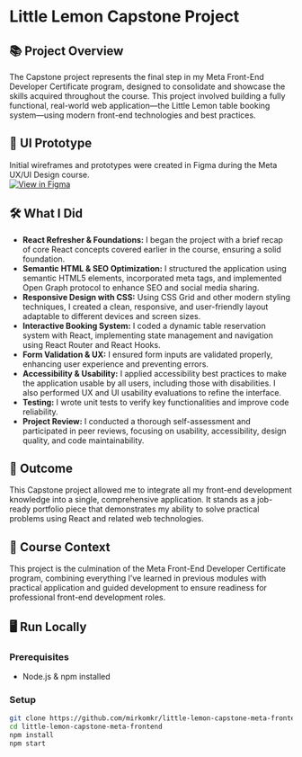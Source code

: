 # Little Lemon Capstone Project

## 📚 Project Overview

The Capstone project represents the final step in my Meta Front-End Developer Certificate program, designed to consolidate and showcase the skills acquired throughout the course. This project involved building a fully functional, real-world web application—the Little Lemon table booking system—using modern front-end technologies and best practices.

## 🎨 UI Prototype

Initial wireframes and prototypes were created in Figma during the Meta UX/UI Design course.  
[![View in Figma](https://img.shields.io/badge/View%20in%20Figma-📐-blue?logo=figma)](https://www.figma.com/design/YOmJbScwFqpC5ns8DMpfmV/Little-Lemon-Coursera-Assignment---UX-UI-Portfolio-%E2%80%93-Meta-Certificate?node-id=14-2&p=f&t=RDjb9SwNXa0tiAo9-0)

## 🛠 What I Did

- **React Refresher & Foundations:** I began the project with a brief recap of core React concepts covered earlier in the course, ensuring a solid foundation.
- **Semantic HTML & SEO Optimization:** I structured the application using semantic HTML5 elements, incorporated meta tags, and implemented Open Graph protocol to enhance SEO and social media sharing.
- **Responsive Design with CSS:** Using CSS Grid and other modern styling techniques, I created a clean, responsive, and user-friendly layout adaptable to different devices and screen sizes.
- **Interactive Booking System:** I coded a dynamic table reservation system with React, implementing state management and navigation using React Router and React Hooks.
- **Form Validation & UX:** I ensured form inputs are validated properly, enhancing user experience and preventing errors.
- **Accessibility & Usability:** I applied accessibility best practices to make the application usable by all users, including those with disabilities. I also performed UX and UI usability evaluations to refine the interface.
- **Testing:** I wrote unit tests to verify key functionalities and improve code reliability.
- **Project Review:** I conducted a thorough self-assessment and participated in peer reviews, focusing on usability, accessibility, design quality, and code maintainability.

## 🚀 Outcome

This Capstone project allowed me to integrate all my front-end development knowledge into a single, comprehensive application. It stands as a job-ready portfolio piece that demonstrates my ability to solve practical problems using React and related web technologies.

## 🧩 Course Context

This project is the culmination of the Meta Front-End Developer Certificate program, combining everything I’ve learned in previous modules with practical application and guided development to ensure readiness for professional front-end development roles.

## 🖥️ Run Locally

### Prerequisites

- Node.js & npm installed

### Setup

```bash
git clone https://github.com/mirkomkr/little-lemon-capstone-meta-frontend.git
cd little-lemon-capstone-meta-frontend
npm install
npm start
